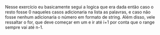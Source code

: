 Nesse exercício eu basicamente segui a logica que era dada então caso o resto fosse 0 naqueles casos adicionaria na lista as palavras, e caso não fosse nenhum adicionaria o número em formato de string. Além disso, vele ressaltar o for, que deve começar em um e ir até i+1 por conta que o range sempre vai até n-1.